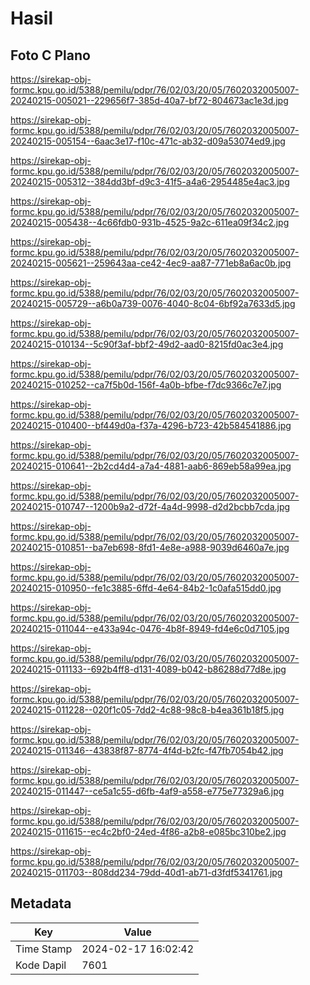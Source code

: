 # Hasil

## Foto C Plano

https://sirekap-obj-formc.kpu.go.id/5388/pemilu/pdpr/76/02/03/20/05/7602032005007-20240215-005021--229656f7-385d-40a7-bf72-804673ac1e3d.jpg

https://sirekap-obj-formc.kpu.go.id/5388/pemilu/pdpr/76/02/03/20/05/7602032005007-20240215-005154--6aac3e17-f10c-471c-ab32-d09a53074ed9.jpg

https://sirekap-obj-formc.kpu.go.id/5388/pemilu/pdpr/76/02/03/20/05/7602032005007-20240215-005312--384dd3bf-d9c3-41f5-a4a6-2954485e4ac3.jpg

https://sirekap-obj-formc.kpu.go.id/5388/pemilu/pdpr/76/02/03/20/05/7602032005007-20240215-005438--4c66fdb0-931b-4525-9a2c-611ea09f34c2.jpg

https://sirekap-obj-formc.kpu.go.id/5388/pemilu/pdpr/76/02/03/20/05/7602032005007-20240215-005621--259643aa-ce42-4ec9-aa87-771eb8a6ac0b.jpg

https://sirekap-obj-formc.kpu.go.id/5388/pemilu/pdpr/76/02/03/20/05/7602032005007-20240215-005729--a6b0a739-0076-4040-8c04-6bf92a7633d5.jpg

https://sirekap-obj-formc.kpu.go.id/5388/pemilu/pdpr/76/02/03/20/05/7602032005007-20240215-010134--5c90f3af-bbf2-49d2-aad0-8215fd0ac3e4.jpg

https://sirekap-obj-formc.kpu.go.id/5388/pemilu/pdpr/76/02/03/20/05/7602032005007-20240215-010252--ca7f5b0d-156f-4a0b-bfbe-f7dc9366c7e7.jpg

https://sirekap-obj-formc.kpu.go.id/5388/pemilu/pdpr/76/02/03/20/05/7602032005007-20240215-010400--bf449d0a-f37a-4296-b723-42b584541886.jpg

https://sirekap-obj-formc.kpu.go.id/5388/pemilu/pdpr/76/02/03/20/05/7602032005007-20240215-010641--2b2cd4d4-a7a4-4881-aab6-869eb58a99ea.jpg

https://sirekap-obj-formc.kpu.go.id/5388/pemilu/pdpr/76/02/03/20/05/7602032005007-20240215-010747--1200b9a2-d72f-4a4d-9998-d2d2bcbb7cda.jpg

https://sirekap-obj-formc.kpu.go.id/5388/pemilu/pdpr/76/02/03/20/05/7602032005007-20240215-010851--ba7eb698-8fd1-4e8e-a988-9039d6460a7e.jpg

https://sirekap-obj-formc.kpu.go.id/5388/pemilu/pdpr/76/02/03/20/05/7602032005007-20240215-010950--fe1c3885-6ffd-4e64-84b2-1c0afa515dd0.jpg

https://sirekap-obj-formc.kpu.go.id/5388/pemilu/pdpr/76/02/03/20/05/7602032005007-20240215-011044--e433a94c-0476-4b8f-8949-fd4e6c0d7105.jpg

https://sirekap-obj-formc.kpu.go.id/5388/pemilu/pdpr/76/02/03/20/05/7602032005007-20240215-011133--692b4ff8-d131-4089-b042-b86288d77d8e.jpg

https://sirekap-obj-formc.kpu.go.id/5388/pemilu/pdpr/76/02/03/20/05/7602032005007-20240215-011228--020f1c05-7dd2-4c88-98c8-b4ea361b18f5.jpg

https://sirekap-obj-formc.kpu.go.id/5388/pemilu/pdpr/76/02/03/20/05/7602032005007-20240215-011346--43838f87-8774-4f4d-b2fc-f47fb7054b42.jpg

https://sirekap-obj-formc.kpu.go.id/5388/pemilu/pdpr/76/02/03/20/05/7602032005007-20240215-011447--ce5a1c55-d6fb-4af9-a558-e775e77329a6.jpg

https://sirekap-obj-formc.kpu.go.id/5388/pemilu/pdpr/76/02/03/20/05/7602032005007-20240215-011615--ec4c2bf0-24ed-4f86-a2b8-e085bc310be2.jpg

https://sirekap-obj-formc.kpu.go.id/5388/pemilu/pdpr/76/02/03/20/05/7602032005007-20240215-011703--808dd234-79dd-40d1-ab71-d3fdf5341761.jpg


## Metadata

| Key        | Value               |
| ---------- | ------------------- |
| Time Stamp | 2024-02-17 16:02:42 |
| Kode Dapil | 7601                |



